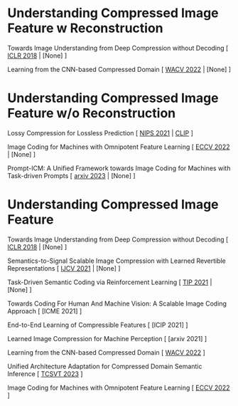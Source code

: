 # Understanding Compressed Image Feature w Reconstruction
Towards Image Understanding from Deep Compression without Decoding
[
  [ICLR 2018](https://arxiv.org/pdf/1803.06131.pdf)
  |
  [None]
]

Learning from the CNN-based Compressed Domain
[
  [WACV 2022](https://openaccess.thecvf.com/content/WACV2022/papers/Wang_Learning_From_the_CNN-Based_Compressed_Domain_WACV_2022_paper.pdf)
  |
  [None]
]

# Understanding Compressed Image Feature w/o Reconstruction
Lossy Compression for Lossless Prediction
[
  [NIPS 2021](https://arxiv.org/pdf/2106.10800.pdf)
  |
  [CLIP](https://github.com/YannDubs/lossyless)
]

Image Coding for Machines with Omnipotent Feature Learning
[
  [ECCV 2022](https://arxiv.org/pdf/2207.01932.pdf)
  |
  [None]
]

Prompt-ICM: A Unified Framework towards Image Coding for Machines with Task-driven Prompts
[
  [arxiv 2023](https://arxiv.org/pdf/2305.02578.pdf)
  |
  [None]
]

# Understanding Compressed Image Feature
Towards Image Understanding from Deep Compression without Decoding
[
  [ICLR 2018](https://arxiv.org/pdf/1803.06131.pdf)
  |
  [None]
]

Semantics-to-Signal Scalable Image Compression with Learned Revertible Representations
[
  [IJCV 2021](https://link.springer.com/article/10.1007/s11263-021-01491-7)
  |
  [None]
]

Task-Driven Semantic Coding via Reinforcement Learning
[
  [TIP 2021](https://ieeexplore.ieee.org/abstract/document/9472999)
  |
  [None]
]

Towards Coding For Human And Machine Vision: A Scalable Image Coding Approach
[
  [ICME 2021]
]

End-to-End Learning of Compressible Features
[
  [ICIP 2021]
]

Learned Image Compression for Machine Perception
[
  [arxiv 2021]
]

Learning from the CNN-based Compressed Domain
[
  [WACV 2022](https://openaccess.thecvf.com/content/WACV2022/papers/Wang_Learning_From_the_CNN-Based_Compressed_Domain_WACV_2022_paper.pdf)
]

Unified Architecture Adaptation for Compressed Domain Semantic Inference
[
  [TCSVT 2023](https://ieeexplore.ieee.org/abstract/document/10029924)
]

Image Coding for Machines with Omnipotent Feature Learning
[
  [ECCV 2022](https://arxiv.org/pdf/2207.01932.pdf)
]
